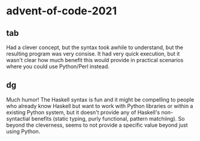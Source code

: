 advent-of-code-2021
=====================

tab
---

Had a clever concept, but the syntax took awhile to understand, but the
resulting program was very consise.  It had very quick execution, but
it wasn't clear how much benefit this would provide in practical scenarios
where you could use Python/Perl instead.

dg
---

Much humor!  The Haskell syntax is fun and it might be compelling to people who
already know Haskell but want to work with Python libraries or within a
existing Python system, but it doesn't provide any of Haskell's non-syntactial
benefits (static typing, purly functional, pattern matchiing).  So beyond the
cleverness, seems to not provide a specific value beyond just using Python.

